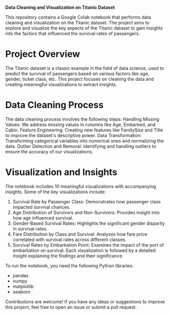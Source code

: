 **Data Cleaning and Visualization on Titanic Dataset**

This repository contains a Google Colab notebook that performs data cleaning and visualization on the Titanic dataset. The project aims to explore and visualize the key aspects of the Titanic dataset to gain insights into the factors that influenced the survival rates of passengers.
# Project Overview
The Titanic dataset is a classic example in the field of data science, used to predict the survival of passengers based on various factors like age, gender, ticket class, etc. This project focuses on cleaning the data and creating meaningful visualizations to extract insights.
# Data Cleaning Process
The data cleaning process involves the following steps:
Handling Missing Values: We address missing values in columns like Age, Embarked, and Cabin.
Feature Engineering: Creating new features like FamilySize and Title to improve the dataset's descriptive power.
Data Transformation: Transforming categorical variables into numerical ones and normalizing the data.
Outlier Detection and Removal: Identifying and handling outliers to ensure the accuracy of our visualizations.
# Visualization and Insights
The notebook includes 10 meaningful visualizations with accompanying insights. Some of the key visualizations include:
1. Survival Rate by Passenger Class: Demonstrates how passenger class impacted survival chances.
2. Age Distribution of Survivors and Non-Survivors: Provides insight into how age influenced survival.
3. Gender-Based Survival Rates: Highlights the significant gender disparity in survival rates.
4. Fare Distribution by Class and Survival: Analyzes how fare price correlated with survival rates across different classes.
5. Survival Rates by Embarkation Point: Examines the impact of the port of embarkation on survival.
Each visualization is followed by a detailed insight explaining the findings and their significance.

To run the notebook, you need the following Python libraries:
- pandas
- numpy
- matplotlib
- seaborn

Contributions are welcome! If you have any ideas or suggestions to improve this project, feel free to open an issue or submit a pull request.
